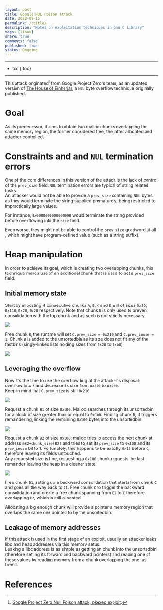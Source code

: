 ```yaml
---
layout: post
title: Google NUL Poison attack
date: 2022-09-15
permalink: /:title/
description: "Notes on exploitation techniques in Gnu C Library"
tags: [linux]
share: true
comments: false
published: true
status: Ongoing
---
```


---
* toc
{:toc}
---

This attack originated[^1] from Google Project Zero's team, as an updated version
of [The House of Einherjar](https://github.com/umbum/pwn-archive/blob/master/how2heap/house_of_einherjar.c),
a `NUL` byte overflow technique originally published.

# Goal

As its predecessor, it aims to obtain two malloc chunks overlapping the same
memory region, the former considered free, the latter allocated and
attacker controlled.

# Constraints and and `NUL` termination errors

One of the core differences in this version of the attack is the lack of
control of the `prev_size` field:
`NUL` termination errors are typical of string related tasks.  
An attacker would not be able to provide a `prev_size` containing `NUL` bytes
as they would terminate the string supplied prematurely, being restricted to
impractically large values.

For instance, `0x0000000000000090` would terminate the string
provided before overflowing into the `size` field.

Even worse, they might not be able to control the `prev_size` quadword at all
, which might have program-defined value (such as a string suffix).

<!-- Lastly, if the program is compiled with a GLIBC version > 2.26 they have to -->
<!-- deal with additional mitigations that make targeting an allocated chunk even -->
<!-- harder. -->

# Heap manipulation

In order to achieve its goal, which is creating two overlapping chunks, this
technique makes use of an additional chunk that is used to set a `prev_size`
field. 

## Initial memory state

Start by allocating 4 consecutive chunks `A`, `B`, `C` and `D`:will of sizes
`0x20`, `0x110`, `0x20`, `0x20` respectively. Note that chunk `D` is only used
to prevent consolidation with the top chunk and as such is not strictly necessary.

![](/assets/img/posts/glibc-research/null-poison-starting-heap-1.png)

Free chunk `B`, the runtime will set `C.prev_size = 0x210` and `C.prev_inuse =
1`. Chunk `B` is added to the unsortedbin as its size does not fit any of the
fastbins (singly-linked lists holding sizes from `0x20` to `0xb0`)

![](/assets/img/posts/glibc-research/null-poison-starting-heap-2.png)

## Leveraging the overflow

Now it's the time to use the overflow bug at the attacker's disposal:
overflow into `B` and decrease its size from `0x210` to `0x200`.  
Keep in mind that `C.prev_size` is still `0x210`

![](/assets/img/posts/glibc-research/null-poison-starting-heap-3.png)

Request a chunk `B1` of size `0x100`. Malloc searches through its unsortedbin
for a block of size greater than or equal to `0x100`.
Finding chunk `B`, it triggers remaindering, linking the remaining `0x100`
bytes into the unsortedbin.

![](/assets/img/posts/glibc-research/null-poison-starting-heap-4.png)

Request a chunk `B2` of size `0x100`: malloc tries to access the next chunk at
address `&B2+chunk_size(B2)` and tries to set its `prev_size` to `0x100` and
its `prev_inuse` bit to 1. Fortunately, this happens to be exactly `0x10`
before `C`, therefore leaving its fields untouched.  
Any requested size is fine, requesting a `0x100` chunk requests the last
remainder leaving the heap in a cleaner state.

![](/assets/img/posts/glibc-research/null-poison-starting-heap-5.png)

Free chunk `B1`, setting up a backward consolidation that starts from chunk
`C` and goes all the way back to `C1`.  Free chunk `C` to trigger the backward
consolidation and create a free chunk spanning from `B1` to `C` therefore
overlapping `B2`, which is still allocated.

Allocating a big enough chunk will provide a pointer a memory region that
overlaps the same one pointed to by the unsortedbin.

## Leakage of memory addresses

If this attack is used in the first stage of an exploit, usually an attacker
leaks libc and heap addresses via this memory setup:  
Leaking a libc address is as simple as getting an chunk into the unsortedbin
(therefore setting its forward and backward pointers) and reading one of these
values by reading memory from a chunk overlapping the one just free'd.

# References

[^1]: [Google Project Zero Null Poison attack, pkexec exploit](https://googleprojectzero.blogspot.com/2014/08/the-poisoned-nul-byte-2014-edition.html).
